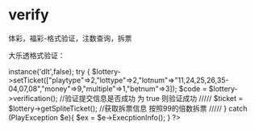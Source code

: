 # verify

体彩，福彩-格式验证，注数查询，拆票


大乐透格式验证：
<?php
use Loticket\LotteryApp;
use Loticket\Verify\Exception\PlayException;

$apps = new LotteryApp();

$lottery = LotteryApp::create()->instance('dlt',false);

try {
    
    $lottery->setTicket(["playtype"=>2,"lottype"=>2,"lotnum"=>"11,24,25,26,35-04,07,08","money"=>9,"multiple"=>1,"betnum"=>3]);
   
    $code = $lottery->verification(); //验证提交信息是否成功  为 true 则验证成功

    /////
    
    $ticket = $lottery->getSpliteTicket();  //获取拆票信息 按照99的倍数拆票

    /////
 
 } catch (PlayException $e){
    $ex = $e->ExecptionInfo();
} 
?>
